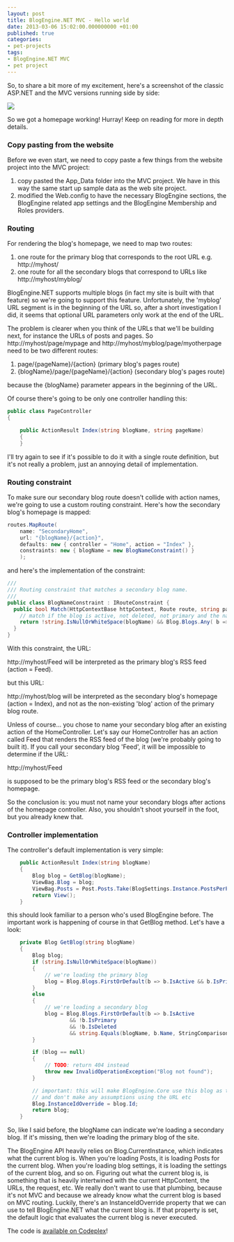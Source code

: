 ```yaml
---
layout: post
title: BlogEngine.NET MVC - Hello world
date: 2013-03-06 15:02:00.000000000 +01:00
published: true
categories:
- pet-projects
tags:
- BlogEngine.NET MVC
- pet project
---
```


So, to share a bit more of my excitement, here's a screenshot of the classic ASP.NET and the MVC versions running side by side:

<img src="{{ site.baseurl }}/assets/2013/blogengine-mvc-side-by-side.png" />

So we got a homepage working! Hurray! Keep on reading for more in depth details.<!--more-->
<h3>Copy pasting from the website</h3>

Before we even start, we need to copy paste a few things from the website project into the MVC project:
<ol>
<li>copy pasted the App_Data folder into the MVC project. We have in this way the same start up sample data as the web site project.</li>
<li>modified the Web.config to have the necessary BlogEngine sections, the BlogEngine related app settings and the BlogEngine Membership and Roles providers.</li>
</ol>
<h3>Routing</h3>

For rendering the blog's homepage, we need to map two routes:
<ol>
<li>one route for the primary blog that corresponds to the root URL e.g. http://myhost/</li>
<li>one route for all the secondary blogs that correspond to URLs like http://myhost/myblog/</li>
</ol>

BlogEngine.NET supports multiple blogs (in fact my site is built with that feature) so we're going to support this feature. Unfortunately, the 'myblog' URL segment is in the beginning of the URL so, after a short investigation I did, it seems that optional URL parameters only work at the end of the URL.

The problem is clearer when you think of the URLs that we'll be building next, for instance the URLs of posts and pages. So http://myhost/page/mypage and http://myhost/myblog/page/myotherpage need to be two different routes:
<ol>
<li>page/{pageName}/{action} (primary blog's pages route)</li>
<li>{blogName}/page/{pageName}/{action} (secondary blog's pages route)</li>
</ol>

because the {blogName} parameter appears in the beginning of the URL.

Of course there's going to be only one controller handling this:

```cs
public class PageController
{

    public ActionResult Index(string blogName, string pageName)
    {
    }
```

I'll try again to see if it's possible to do it with a single route definition, but it's not really a problem, just an annoying detail of implementation.
<h3>Routing constraint</h3>

To make sure our secondary blog route doesn't collide with action names, we're going to use a custom routing constraint. Here's how the secondary blog's homepage is mapped:

```cs
routes.MapRoute(
    name: "SecondaryHome",
    url: "{blogName}/{action}",
    defaults: new { controller = "Home", action = "Index" },
    constraints: new { blogName = new BlogNameConstraint() }
    );
```

and here's the implementation of the constraint:

```cs
///
/// Routing constraint that matches a secondary blog name.
///
public class BlogNameConstraint : IRouteConstraint {
  public bool Match(HttpContextBase httpContext, Route route, string parameterName,   RouteValueDictionary values, RouteDirection routeDirection) {
    // match if the blog is active, not deleted, not primary and the name matches of course string blogName = (string)values[parameterName];
    return !string.IsNullOrWhiteSpace(blogName) && Blog.Blogs.Any( b => !b.IsDeleted && !b.IsPrimary && b.IsActive && string.Equals(b.Name, blogName, StringComparison.InvariantCultureIgnoreCase));
  }
}
```

With this constraint, the URL:

http://myhost/Feed will be interpreted as the primary blog's RSS feed (action = Feed).

but this URL:

http://myhost/blog will be interpreted as the secondary blog's homepage (action = Index), and not as the non-existing 'blog' action of the primary blog route.

Unless of course... you chose to name your secondary blog after an existing action of the HomeController. Let's say our HomeController has an action called Feed that renders the RSS feed of the blog (we're probably going to built it). If you call your secondary blog 'Feed', it will be impossible to determine if the URL:

http://myhost/Feed

is supposed to be the primary blog's RSS feed or the secondary blog's homepage.

So the conclusion is: you must not name your secondary blogs after actions of the homepage controller. Also, you shouldn't shoot yourself in the foot, but you already knew that.
<h3>Controller implementation</h3>

The controller's default implementation is very simple:

```cs
    public ActionResult Index(string blogName)
    {
        Blog blog = GetBlog(blogName);
        ViewBag.Blog = blog;
        ViewBag.Posts = Post.Posts.Take(BlogSettings.Instance.PostsPerPage).ToArray();
        return View();
    }
```

this should look familiar to a person who's used BlogEngine before. The important work is happening of course in that GetBlog method. Let's have a look:

```cs
    private Blog GetBlog(string blogName)
    {
        Blog blog;
        if (string.IsNullOrWhiteSpace(blogName))
        {
            // we're loading the primary blog
            blog = Blog.Blogs.FirstOrDefault(b => b.IsActive && b.IsPrimary && !b.IsDeleted);
        }
        else
        {
            // we're loading a secondary blog
            blog = Blog.Blogs.FirstOrDefault(b => b.IsActive
                    && !b.IsPrimary
                    && !b.IsDeleted
                    && string.Equals(blogName, b.Name, StringComparison.InvariantCultureIgnoreCase));
        }

        if (blog == null)
        {
            // TODO: return 404 instead
            throw new InvalidOperationException("Blog not found");
        }

        // important: this will make BlogEngine.Core use this blog as the 'current' blog
        // and don't make any assumptions using the URL etc
        Blog.InstanceIdOverride = blog.Id;
        return blog;
    }
```

So, like I said before, the blogName can indicate we're loading a secondary blog. If it's missing, then we're loading the primary blog of the site.

The BlogEngine API heavily relies on Blog.CurrentInstance, which indicates what the current blog is. When you're loading Posts, it is loading Posts for the current blog. When you're loading blog settings, it is loading the settings of the current blog, and so on. Figuring out what the current blog is, is something that is heavily intertwined with the current HttpContent, the URLs, the request, etc. We really don't want to use that plumbing, because it's not MVC and because we already know what the current blog is based on MVC routing. Luckily, there's an InstanceIdOverride property that we can use to tell BlogEngine.NET what the current blog is. If that property is set, the default logic that evaluates the current blog is never executed.

The code is <a href="https://blogengine.codeplex.com/SourceControl/network/forks/NikolaosGeorgiou/blogenginemvc">available on Codeplex</a>!
